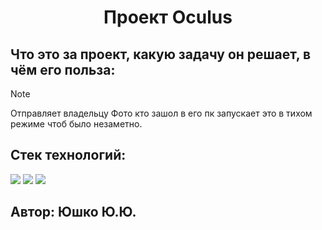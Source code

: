 <div id="header" align="center">
  <h1>Проект Oculus</h1>
</div>

## Что это за проект, какую задачу он решает, в чём его польза:
> [!NOTE]
> Отправляет владельцу Фото кто зашол в его пк
> запускает это в тихом режиме чтоб было незаметно.

## Cтек технологий:
<img src="https://img.shields.io/badge/Язык программирования:_-Python-Green"> <img src="https://img.shields.io/badge/библиотека:_-pyrogram-blue"> <img src="https://img.shields.io/badge/библиотека:_-OpenCV-red">

## Автор: Юшко Ю.Ю.
